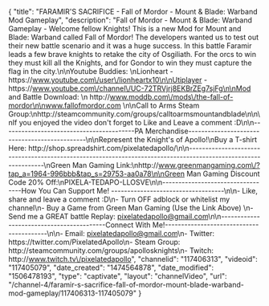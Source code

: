 {
    "title": "FARAMIR'S SACRIFICE - Fall of Mordor - Mount & Blade: Warband Mod Gameplay",
    "description": "Fall of Mordor - Mount & Blade: Warband Gameplay - Welcome fellow Knights!  This is a new Mod for Mount and Blade: Warband called Fall of Mordor!  The developers wanted us to test out their new battle scenario and it was a huge success.  In this battle Faramir leads a few brave knights to retake the city of Osgiliath.  For the orcs to win they must kill all the Knights, and for Gondor to win they must capture the flag in the city.\n\nYoutube Buddies: \nLionheart - https:\/\/www.youtube.com\/user\/lionheartx10\n\nUtiplayer - https:\/\/www.youtube.com\/channel\/UC-72TRVjrj8EKBrZEg7sjFg\n\nMod and Battle Download: \n http:\/\/www.moddb.com\/mods\/the-fall-of-mordor\n\nwww.fallofmordor.com \n\nCall to Arms Steam Group:\nhttp:\/\/steamcommunity.com\/groups\/calltoarmsmountandblade\n\n\nIf you enjoyed the video don't forget to Like and Leave a comment :D\n\n-----------------------------------------PA Merchandise----------------------------------------------\n\nRepresent the Knight's of Apollo!\nBuy a T-shirt Here: http:\/\/shop.spreadshirt.com\/pixelatedapollo\/\n\n---------------------------------------------------------------------------------------------------------------\nGreen Man Gaming Link:\nhttp:\/\/www.greenmangaming.com\/?tap_a=1964-996bbb&tap_s=29753-aa0a78\n\nGreen Man Gaming Discount Code 20% Off:\nPIXELA-TEDAPO-LLOSVE\n\n----------------------------------How You Can Support Me! -----------------------------------\n\n- Like, share and leave a comment :D\n- Turn OFF adblock or whitelist my channel\n- Buy a Game from Green Man Gaming (Use the Link Above) \n- Send me a GREAT battle Replay: pixelatedapollo@gmail.com\n\n------------------------------------------Connect With Me!-----------------------------------------\n\n- Email: pixelatedapollo@gmail.com\n- Twitter: https:\/\/twitter.com\/PixelatedApollo\n- Steam Group:  http:\/\/steamcommunity.com\/groups\/apollosknights\n- Twitch: http:\/\/www.twitch.tv\/pixelatedapollo",
    "channelid": "117406313",
    "videoid": "117405079",
    "date_created": "1474564878",
    "date_modified": "1506478193",
    "type": "captivate",
    "layout": "channelVideo",
    "url": "\/channel-4\/faramir-s-sacrifice-fall-of-mordor-mount-blade-warband-mod-gameplay\/117406313-117405079"
}